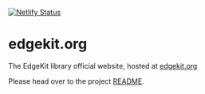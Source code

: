 [![Netlify Status](https://api.netlify.com/api/v1/badges/4e5503ab-fd5a-4b61-84f6-d5be02a2029f/deploy-status)](https://app.netlify.com/sites/edgekit-org/deploys)

# edgekit.org 

The EdgeKit library official website, hosted at [edgekit.org](https://edgekit.org)

Please head over to the project [README](https://github.com/AirGrid/edgekit).
